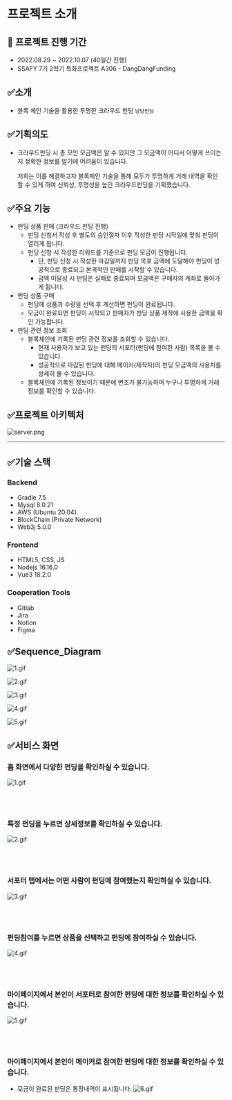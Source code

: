 # 프로젝트 소개

## 📅 프로젝트 진행 기간

- 2022.08.29 ~ 2022.10.07 (40일간 진행)
- SSAFY 7기 2학기 특화프로젝트 A306 - DangDangFunding

## ✅소개

- 블록 체인 기술을 활용한 투명한 크라우드 펀딩 `당당펀딩`



## ✅기획의도

- 크라우드펀딩 시 총 모인 모금액은 알 수 있지만 그 모금액이 어디서 어떻게 쓰이는 지 정확한 정보를 알기에 어려움이 있습니다.
    
    저희는 이를 해결하고자 블록체인 기술을 통해 모두가 투명하게 거래 내역을 확인 할 수 있게 하여 신뢰성, 투명성을 높인 크라우드펀딩을 기획했습니다.
    



## ✅주요 기능

- 펀딩 상품 판매 (크라우드 펀딩 진행)
    - 펀딩 신청서 작성 후 별도의 승인절차 이후 작성한 펀딩 시작일에 맞춰 펀딩이 열리게 됩니다.
    - 펀딩 신청 시 작성한 리워드를 기준으로 펀딩 모금이 진행됩니다.
        - 단, 펀딩 신청 시 작성한 마감일까지 펀딩 목표 금액에 도달해야 펀딩이 성공적으로 종료되고 본격적인 판매를 시작할 수 있습니다.
        - 금액 미달성 시 펀딩은 실패로 종료되며 모금액은 구매자의 계좌로 돌아가게 됩니다.
- 펀딩 상품 구매
    - 펀딩에 상품과 수량을 선택 후 계산하면 펀딩이 완료됩니다.
    - 모금이 완료되면 펀딩이 시작되고 판매자가 펀딩 상품 제작에 사용한 금액을 확인 가능합니다.
- 펀딩 관련 정보 조회
    - 블록체인에 기록된 펀딩 관련 정보를 조회할 수 있습니다.
        - 현재 사용자가 보고 있는 펀딩의 서포터(펀딩에 참여한 사람) 목록을 볼 수 있습니다.
        - 성공적으로 마감된 펀딩에 대해 메이커(제작자)의 펀딩 모금액의 사용처를 상세히 볼 수 있습니다.
    - 블록체인에 기록된 정보이기 때문에 변조가 불가능하며 누구나 투명하게 거래 정보를 확인할 수 있습니다.



## ✅프로젝트 아키텍처

![server.png](./docs/server.png)

---

## ✅기술 스택

### Backend

- Gradle 7.5
- Mysql 8.0.21
- AWS (Ubuntu 20.04)
- BlockChain (Private Network)
- Web3j 5.0.0

### Frontend

- HTML5, CSS, JS
- Nodejs 16.16.0
- Vue3 18.2.0

### Cooperation Tools

- Gitlab
- Jira
- Notion
- Figma



## ✅Sequence_Diagram

![1.gif](./docs/sequence_diagram/1.png)

![2.gif](./docs/sequence_diagram/2.png)

![3.gif](./docs/sequence_diagram/3.png)

![4.gif](./docs/sequence_diagram/4.png)

![5.gif](./docs/sequence_diagram/5.png)



## ✅서비스 화면

### 홈 화면에서 다양한 펀딩을 확인하실 수 있습니다.
![1.gif](./docs/gif/1.gif)
<br><br><br><br>


### 특정 펀딩을 누르면 상세정보를 확인하실 수 있습니다.
![2.gif](./docs/gif/2.gif)
<br><br><br><br>

### 서포터 탭에서는 어떤 사람이 펀딩에 참여했는지 확인하실 수 있습니다.
![3.gif](./docs/gif/3.gif)
<br><br><br><br>

### 펀딩참여를 누르면 상품을 선택하고 펀딩에 참여하실 수 있습니다.
![4.gif](./docs/gif/4.gif)
<br><br><br><br>

### 마이페이지에서 본인이 서포터로 참여한 펀딩에 대한 정보를 확인하실 수 있습니다.
![5.gif](./docs/gif/5.gif)
<br><br><br><br>

### 마이페이지에서 본인이 메이커로 참여한 펀딩에 대한 정보를 확인하실 수 있습니다. 
- 모금이 완료된 펀딩은 통장내역이 표시됩니다.
![6.gif](./docs/gif/6.gif)
<br><br><br><br>
